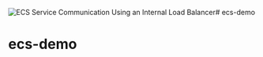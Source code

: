 
![ECS Service Communication Using an Internal Load Balancer](ecs.png?raw=true)# ecs-demo
# ecs-demo
